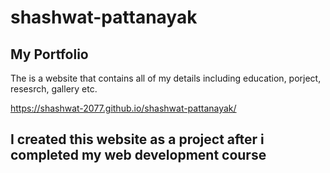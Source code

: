 # shashwat-pattanayak

## My Portfolio

The is a website that contains all of my details including education, porject, resesrch, gallery etc.

https://shashwat-2077.github.io/shashwat-pattanayak/

## I created this website as a project after i completed my web development course
